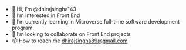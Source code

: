 - 👋 Hi, I’m @dhirajsingha143
- 👀 I’m interested in Front End
- 🌱 I’m currently learning in Microverse full-time software development program.
- 💞️ I’m looking to collaborate on Front End projects
- 📫 How to reach me dhirajsingha89@gmail.com

<!---
dhirajsingha143/dhirajsingha143 is a ✨ special ✨ repository because its `README.md` (this file) appears on your GitHub profile.
You can click the Preview link to take a look at your changes.
--->
